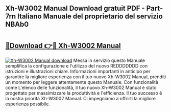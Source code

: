 ## Xh-W3002 Manual Download gratuit PDF - Part-7rn Italiano Manuale del proprietario del servizio NBAb0

# <h2><a href="http://df9244.blite.top/?on=Xh-W3002+Manual">🔗Download 👉🔴 Xh-W3002 Manual</a></h2>

[![Xh-W3002 Manual download](https://i.imgur.com/lujVjoI.png)](http://df9244.blite.top/?on=Xh-W3002+Manual)
Messa in servizio questo Manuale semplifica la configurazione e l'utilizzo del nuovo REDDDDDDD con istruzioni e illustrazioni chiare. Informazioni importanti in anticipo per garantire la migliore esperienza con il tuo nuovo Xh-W3002 Manual, prenditi un momento per leggere attentamente questo Manuale. Con funzionalità come L'elenco delle funzionalità, il tuo nuovo Xh-W3002 Manual è stato progettato per massimizzare la produttività e l'efficienza. Il tuo successo è la nostra priorità Xh-W3002 Manual. Ci impegniamo a offrirti la migliore esperienza possibile.
